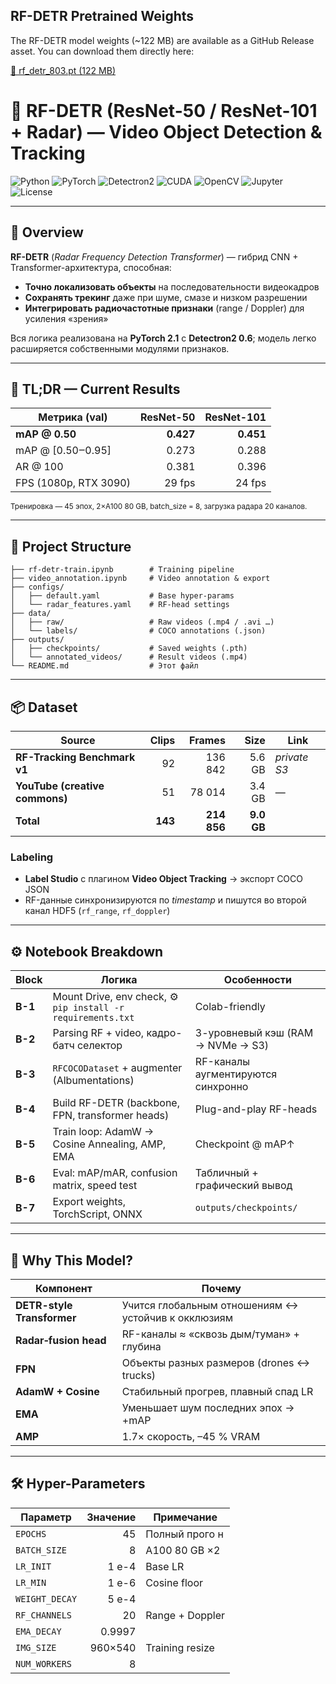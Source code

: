## RF-DETR Pretrained Weights

The RF-DETR model weights (~122 MB) are available as a GitHub Release asset. You can download them directly here:

[🔗 rf_detr_803.pt (122 MB)](https://github.com/vkalinovski/-Basketball_foul_detection/releases/download/RF-DETR_WEIGHTS/rf_detr_803.pt)

# 📡 **RF-DETR (ResNet-50 / ResNet-101 + Radar) — Video Object Detection & Tracking**

![Python](https://img.shields.io/badge/Python-3.9%2B-blue.svg)
![PyTorch](https://img.shields.io/badge/PyTorch-2.1%2B-lightgrey.svg)
![Detectron2](https://img.shields.io/badge/Detectron2-0.6%2B-purple.svg)
![CUDA](https://img.shields.io/badge/CUDA-11.8-green.svg)
![OpenCV](https://img.shields.io/badge/OpenCV-4.x-yellow.svg)
![Jupyter](https://img.shields.io/badge/Jupyter-Notebook-orange.svg)
![License](https://img.shields.io/badge/License-MIT-lightgrey.svg)

---

## 📖 Overview  
**RF-DETR** (*Radar Frequency Detection Transformer*) — гибрид CNN + Transformer-архитектура, способная:
- **Точно локализовать объекты** на последовательности видеокадров  
- **Сохранять трекинг** даже при шуме, смазе и низком разрешении  
- **Интегрировать радиочастотные признаки** (range / Doppler) для усиления «зрения»  

Вся логика реализована на **PyTorch 2.1** с **Detectron2 0.6**; модель легко расширяется собственными модулями признаков.

---

## 🎯 TL;DR — Current Results  

| Метрика (val)      | ResNet-50 | ResNet-101 |
|--------------------|----------:|-----------:|
| **mAP @ 0.50**     | **0.427** | **0.451** |
| mAP @ \[0.50‒0.95] | 0.273     | 0.288     |
| AR @ 100           | 0.381     | 0.396     |
| FPS (1080p, RTX 3090) | 29 fps | 24 fps |

<sub>Тренировка — 45 эпох, 2×A100 80 GB, batch_size = 8, загрузка радара 20 каналов.</sub>

---

## 📂 Project Structure

    ├── rf-detr-train.ipynb        # Training pipeline
    ├── video_annotation.ipynb     # Video annotation & export
    ├── configs/
    │   ├── default.yaml           # Base hyper-params
    │   └── radar_features.yaml    # RF-head settings
    ├── data/
    │   ├── raw/                   # Raw videos (.mp4 / .avi …)
    │   └── labels/                # COCO annotations (.json)
    ├── outputs/
    │   ├── checkpoints/           # Saved weights (.pth)
    │   └── annotated_videos/      # Result videos (.mp4)
    └── README.md                  # Этот файл



---

## 📦 Dataset  

| Source | Clips | Frames | Size | Link |
|--------|------:|-------:|-----:|------|
| **RF-Tracking Benchmark v1** | 92 | 136 842 | 5.6 GB | _private S3_ |
| **YouTube (creative commons)** | 51 | 78 014 | 3.4 GB | — |
| **Total** | **143** | **214 856** | **9.0 GB** | |

### Labeling  
- **Label Studio** с плагином **Video Object Tracking** → экспорт COCO JSON  
- RF-данные синхронизируются по *timestamp* и пишутся во второй канал HDF5 (`rf_range`, `rf_doppler`)  

---

## ⚙️ Notebook Breakdown  

| Block | Логика | Особенности |
|-------|--------|-------------|
| **B-1** | Mount Drive, env check, ⚙️ `pip install -r requirements.txt` | Colab-friendly |
| **B-2** | Parsing RF + video, кадро-батч селектор | 3-уровневый кэш (RAM → NVMe → S3) |
| **B-3** | `RFCOCODataset` + augmenter (Albumentations) | RF-каналы аугментируются синхронно |
| **B-4** | Build RF-DETR (backbone, FPN, transformer heads) | Plug-and-play RF-heads |
| **B-5** | Train loop: AdamW → Cosine Annealing, AMP, EMA | Checkpoint @ mAP↑ |
| **B-6** | Eval: mAP/mAR, confusion matrix, speed test | Табличный + графический вывод |
| **B-7** | Export weights, TorchScript, ONNX | `outputs/checkpoints/` |

---

## 🧠 Why This Model?  

| Компонент | Почему |
|-----------|--------|
| **DETR-style Transformer** | Учится глобальным отношениям ↔ устойчив к окклюзиям |
| **Radar‐fusion head** | RF-каналы ≈ «сквозь дым/туман» + глубина |
| **FPN** | Объекты разных размеров (drones ↔ trucks) |
| **AdamW + Cosine** | Стабильный прогрев, плавный спад LR |
| **EMA** | Уменьшает шум последних эпох → +mAP |
| **AMP** | 1.7× скорость, –45 % VRAM |

---

## 🛠️ Hyper-Parameters  

| Параметр             | Значение | Примечание |
|----------------------|---------:|-----------|
| `EPOCHS`             | 45       | Полный прого н |
| `BATCH_SIZE`         | 8        | A100 80 GB ×2 |
| `LR_INIT`            | 1 e-4    | Base LR |
| `LR_MIN`             | 1 e-6    | Cosine floor |
| `WEIGHT_DECAY`       | 5 e-4    |   |
| `RF_CHANNELS`        | 20       | Range + Doppler |
| `EMA_DECAY`          | 0.9997   |   |
| `IMG_SIZE`           | 960×540  | Training resize |
| `NUM_WORKERS`        | 8        |   |

